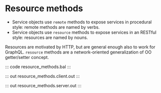 # Resource methods

- Service objects use `remote` methods to expose services in procedural style: remote methods are named by verbs.
- Service objects use `resource` methods to expose services in an RESTful style: resources are named by nouns. 

Resources are motivated by HTTP, but are general enough also to work for GraphQL. `resource` methods are a network-oriented generalization of OO getter/setter concept.

::: code resource_methods.bal :::

::: out resource_methods.client.out :::

::: out resource_methods.server.out :::